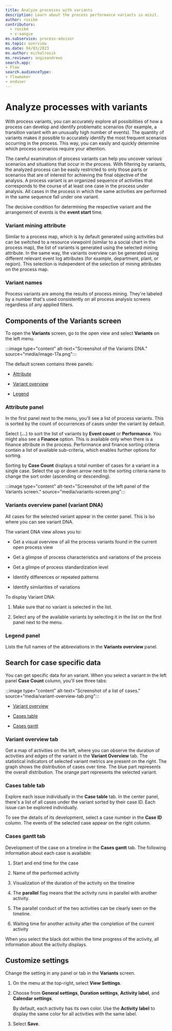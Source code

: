 ```yaml
---
title: Analyze processes with variants
description: Learn about the process performance variants in minit.
author: rosikm
contributors:
  - rosikm
  - v-aangie
ms.subservice: process-advisor
ms.topic: overview
ms.date: 04/03/2023
ms.author: michalrosik
ms.reviewer: angieandrews
search.app:
- Flow
search.audienceType:
- flowmaker
- enduser
---
```


# Analyze processes with variants

With process variants, you can accurately explore all possibilities of how a process can develop and identify problematic scenarios (for example, a transition variant with an unusually high number of events). 
The quantity of variants makes it possible to accurately identify the most frequent scenarios occurring in the process. This way, you can easily and quickly determine which process scenarios require your attention.

The careful examination of process variants can help you uncover various scenarios and situations that occur in the process. With filtering by variants, the analyzed process can be easily restricted to only those parts or scenarios that are of interest for achieving the final objective of the analysis.
A process variant is an organized sequence of activities that corresponds to the course of at least one case in the process under analysis. All cases in the process in which the same activities are performed in the same sequence fall under one variant.

The decisive condition for determining the respective variant and the arrangement of events is the **event start** time.

### Variant mining attribute

Similar to a process map, which is by default generated using activities but can be switched to a resource viewpoint (similar to a social chart in the process map), the list of variants is generated using the selected mining attribute. In the same way, the variants overview can be generated using different relevant event log attributes (for example, department, plant, or region). This selection is independent of the selection of mining attributes on the process map.

### Variant names

Process variants are among the results of process mining. They're labeled by a number that's used consistently on all process analysis screens regardless of any applied filters.

## Components of the Variants screen

To open the **Variants** screen, go to the open view and select **Variants** on the left menu.

:::image type="content" alt-text="Screenshot of the Variants DNA." source="media/image-17a.png":::

 The default screen contains three panels:

- [Attribute](#attribute-panel)

- [Variant overview](#variants-overview-panel-variant-dna)

- [Legend](#legend-panel)


### Attribute panel

In the first panel next to the menu, you'll see a list of process variants. This is sorted by the count of occurrences of cases under the variant by default.

Select (**...**) to sort the list of variants by **Event count** or **Performance**. You might also see a **Finance** option. This is available only when there is a finance attribute in the process. Performance and finance sorting criteria contain a list of available sub-criteria, which enables further options for sorting.

Sorting by **Case Count** displays a total number of cases for a variant in a single case. Select the up or down arrow next to the sorting criteria name to change the sort order (ascending or descending).

:::image type="content" alt-text="Screenshot of the left panel of the Variants screen." source="media/variants-screen.png":::

### Variants overview panel (variant DNA)

All cases for the selected variant appear in the center panel. This is lso where you can see variant DNA.

The variant DNA view allows you to:

- Get a visual overview of all the process variants found in the current open process view

- Get a glimpse of process characteristics and variations of the process

- Get a glimpe of process standardization level

- Identify differences or repeated patterns

- Identify similarities of variations

To display Variant DNA:

1. Make sure that no variant is selected in the list.

1. Select any of the available variants by selecting it in the list on the first panel next to the menu.

### Legend panel

Lists the full names of the abbreviations in the **Variants overview** panel.

## Search for case specific data

You can get specific data for an variant. When you select a variant in the left panel **Case Count** column, you'll see three tabs:

:::image type="content" alt-text="Screenshot of a list of cases." source="media/variant-overview-tab.png"::: 

- [Variant overview](#variant-overview-tab)

- [Cases table](#cases-table-tab)

- [Cases gantt](#cases-gantt-tab)

### Variant overview tab

Get a map of activities on the left, where you can observe the duration of activities and edges of the variant in the **Variant Overview** tab. The statistical indicators of selected variant metrics are present on the right. The graph shows the distribution of cases over time. The blue part represents the overall distribution. The orange part represents the selected variant.

### Cases table tab

Explore each issue individually in the **Case table** tab. In the center panel, there's a list of all cases under the variant sorted by their case ID. Each issue can be explored individually.

To see the details of its development, select a case number in the **Case ID** column. The events of the selected case appear on the right column.

### Cases gantt tab

Development of the case on a timeline in the **Cases gantt** tab. The following information about each case is available:

<!--this list doesn't correspond with what I see.-->

1. Start and end time for the case

1. Name of the performed activity

1. Visualization of the duration of the activity on the timeline

1. The **parallel** flag means that the activity runs in parallel with another activity.

1. The parallel conduct of the two activities can be clearly seen on the timeline.

1. Waiting time for another activity after the completion of the current activity

When you select the black dot within the time progress of the activity, all information about the activity displays.

## Customize settings

Change the setting in any panel or tab in the **Variants** screen.

1. On the menu at the top-right, select **View Settings**.

1. Choose from **General settings**, **Duration settings**, **Activity label**, and **Calendar settings**.

    By default, each activity has its own color. Use the **Activity label** to display the same color for all activities with the same label.

1. Select **Save**.

